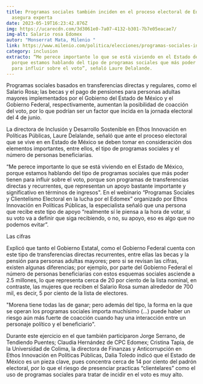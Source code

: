 ```yaml
---
title: Programas sociales también inciden en el proceso electoral de Edomex,
  asegura experta
date: 2023-05-19T16:23:42.876Z
img: https://ucarecdn.com/3d3061e0-7a07-4132-b301-7b7e05eacae7/
img-alt: Salario rosa Edomex
autor: "Monserrat Mata, Milenio "
link: https://www.milenio.com/politica/elecciones/programas-sociales-influir-decision-voto-edomex
category: inclusion
extracto: “Me perece importante lo que se está viviendo en el Estado de México,
  porque estamos hablando del tipo de programas sociales que más poder tienen
  para influir sobre el voto”, señaló Laure Delalande.
---
```

Programas sociales basados en transferencias directas y regulares, como el Salario Rosa; las becas y el pago de pensiones para personas adultas mayores implementados por el Gobierno del Estado de México y el Gobierno Federal, respectivamente, aumentan la posibilidad de coacción del voto, por lo que podrían ser un factor que incida en la jornada electoral del 4 de junio.

La directora de Inclusión y Desarrollo Sostenible en Ethos Innovación en Políticas Públicas, Laure Delalande, señaló que ante el proceso electoral que se vive en en Estado de México se deben tomar en consideración dos elementos importantes, entre ellos, el tipo de programas sociales y el número de personas beneficiarias.

“Me perece importante lo que se está viviendo en el Estado de México, porque estamos hablando del tipo de programas sociales que más poder tienen para influir sobre el voto, porque son programas de transferencias directas y recurrentes, que representan un apoyo bastante importante y significativo en términos de ingresos".
En el webinario “Programas Sociales y Clientelismo Electoral en la lucha por el Edomex” organizado por Ethos Innovación en Políticas Públicas, la especialista señaló que una persona que recibe este tipo de apoyo “realmente sí le piensa a la hora de votar, si su voto va a definir que siga recibiendo, o no, su apoyo, eso es algo que no podemos evitar”.

Las cifras

Explicó que tanto el Gobierno Estatal, como el Gobierno Federal cuenta con este tipo de transferencias directas recurrentes, entre ellas las becas y la pensión para personas adultas mayores; pero si se revisan las cifras, existen algunas diferencias; por ejemplo, por parte del Gobierno Federal el número de personas beneficiarias con estos esquemas sociales asciende a 2.5 millones, lo que representa cerca de 20 por ciento de la lista nominal, en contraste, las mujeres que reciben el Salario Rosa suman alrededor de 700 mil, es decir, 5 por ciento de la lista de electores.

"Morena tiene todas las de ganar; pero además del tipo, la forma en la que se operan los programas sociales importa muchísimo (...) puede haber un riesgo aún más fuerte de coacción cuando hay una interacción entre un personaje político y el beneficiario".


Durante este ejercicio en el que también participaron Jorge Serrano, de Tendiendo Puentes; Claudia Hernández de CPC Edomex; Cristina Tapia, de la Universidad de Colima, la directora de Finanzas y Anticorrupción en Ethos Innovación en Políticas Públicas, Dalia Toledo indicó que el Estado de México es un pieza clave, pues concentra cerca de 14 por ciento del padrón electoral, por lo que el riesgo de presenciar practicas “clientelares” como el uso de programas sociales para tratar de incidir en el voto es muy alto.
